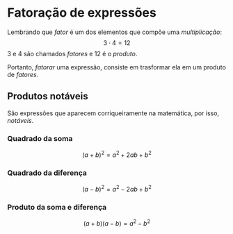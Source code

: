 # Fatoração de expressões

Lembrando que _fator_ é um dos elementos que compõe uma _multiplicação_:
$$ 3\cdot 4 = 12 $$
3 e 4 são chamados _fatores_ e 12 é o _produto_.

Portanto, _fatorar_ uma expressão, consiste em trasformar ela em um produto de _fatores_.

## Produtos notáveis

São expressões que aparecem corriqueiramente na matemática, por isso, _notáveis_. 

### Quadrado da soma 

$$(a+b)^2 = a^2 + 2ab + b^2$$

### Quadrado da diferença

$$(a-b)^2 = a^2 - 2ab + b^2$$


### Produto da soma e diferença

$$(a+b)(a-b) = a^2 - b^2$$